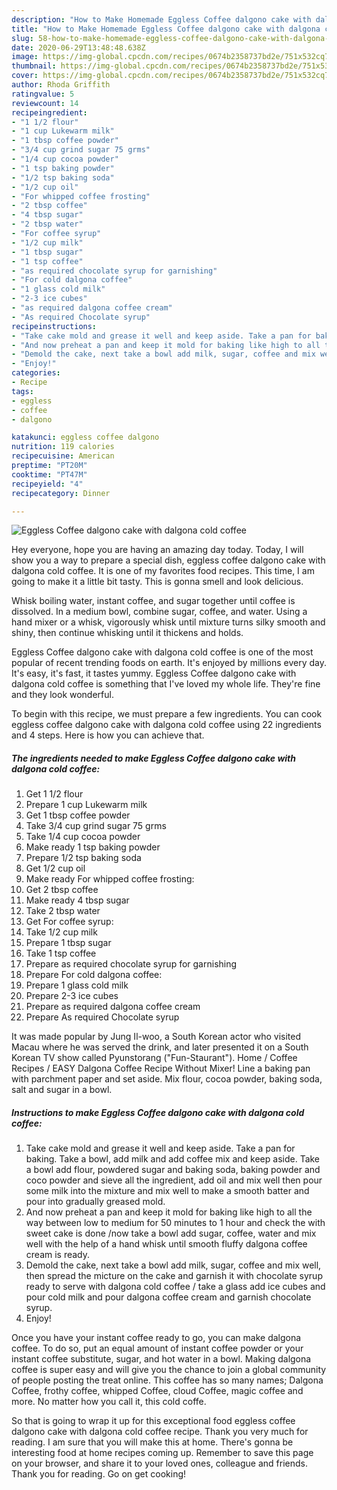 ```yaml
---
description: "How to Make Homemade Eggless Coffee dalgono cake with dalgona cold coffee"
title: "How to Make Homemade Eggless Coffee dalgono cake with dalgona cold coffee"
slug: 58-how-to-make-homemade-eggless-coffee-dalgono-cake-with-dalgona-cold-coffee
date: 2020-06-29T13:48:48.638Z
image: https://img-global.cpcdn.com/recipes/0674b2358737bd2e/751x532cq70/eggless-coffee-dalgono-cake-with-dalgona-cold-coffee-recipe-main-photo.jpg
thumbnail: https://img-global.cpcdn.com/recipes/0674b2358737bd2e/751x532cq70/eggless-coffee-dalgono-cake-with-dalgona-cold-coffee-recipe-main-photo.jpg
cover: https://img-global.cpcdn.com/recipes/0674b2358737bd2e/751x532cq70/eggless-coffee-dalgono-cake-with-dalgona-cold-coffee-recipe-main-photo.jpg
author: Rhoda Griffith
ratingvalue: 5
reviewcount: 14
recipeingredient:
- "1 1/2 flour"
- "1 cup Lukewarm milk"
- "1 tbsp coffee powder"
- "3/4 cup grind sugar 75 grms"
- "1/4 cup cocoa powder"
- "1 tsp baking powder"
- "1/2 tsp baking soda"
- "1/2 cup oil"
- "For whipped coffee frosting"
- "2 tbsp coffee"
- "4 tbsp sugar"
- "2 tbsp water"
- "For coffee syrup"
- "1/2 cup milk"
- "1 tbsp sugar"
- "1 tsp coffee"
- "as required chocolate syrup for garnishing"
- "For cold dalgona coffee"
- "1 glass cold milk"
- "2-3 ice cubes"
- "as required dalgona coffee cream"
- "As required Chocolate syrup"
recipeinstructions:
- "Take cake mold and grease it well and keep aside. Take a pan for baking. Take a bowl, add milk and add coffee mix and keep aside. Take a bowl add flour, powdered sugar and baking soda, baking powder and coco powder and sieve all the ingredient, add oil and mix well then pour some milk into the mixture and mix well to make a smooth batter and pour into gradually greased mold."
- "And now preheat a pan and keep it mold for baking like high to all the way between low to medium for 50 minutes to 1 hour and check the with sweet cake is done /now take a bowl add sugar, coffee, water and mix well with the help of a hand whisk until smooth fluffy dalgona coffee cream is ready."
- "Demold the cake, next take a bowl add milk, sugar, coffee and mix well, then spread the micture on the cake and garnish it with chocolate syrup ready to serve with dalgona cold coffee / take a glass add ice cubes and pour cold milk and pour dalgona coffee cream and garnish chocolate syrup."
- "Enjoy!"
categories:
- Recipe
tags:
- eggless
- coffee
- dalgono

katakunci: eggless coffee dalgono 
nutrition: 119 calories
recipecuisine: American
preptime: "PT20M"
cooktime: "PT47M"
recipeyield: "4"
recipecategory: Dinner

---
```



![Eggless Coffee dalgono cake with dalgona cold coffee](https://img-global.cpcdn.com/recipes/0674b2358737bd2e/751x532cq70/eggless-coffee-dalgono-cake-with-dalgona-cold-coffee-recipe-main-photo.jpg)

Hey everyone, hope you are having an amazing day today. Today, I will show you a way to prepare a special dish, eggless coffee dalgono cake with dalgona cold coffee. It is one of my favorites food recipes. This time, I am going to make it a little bit tasty. This is gonna smell and look delicious.

Whisk boiling water, instant coffee, and sugar together until coffee is dissolved. In a medium bowl, combine sugar, coffee, and water. Using a hand mixer or a whisk, vigorously whisk until mixture turns silky smooth and shiny, then continue whisking until it thickens and holds.

Eggless Coffee dalgono cake with dalgona cold coffee is one of the most popular of recent trending foods on earth. It's enjoyed by millions every day. It's easy, it's fast, it tastes yummy. Eggless Coffee dalgono cake with dalgona cold coffee is something that I've loved my whole life. They're fine and they look wonderful.


To begin with this recipe, we must prepare a few ingredients. You can cook eggless coffee dalgono cake with dalgona cold coffee using 22 ingredients and 4 steps. Here is how you can achieve that.

<!--inarticleads1-->

##### The ingredients needed to make Eggless Coffee dalgono cake with dalgona cold coffee:

1. Get 1 1/2 flour
1. Prepare 1 cup Lukewarm milk
1. Get 1 tbsp coffee powder
1. Take 3/4 cup grind sugar 75 grms
1. Take 1/4 cup cocoa powder
1. Make ready 1 tsp baking powder
1. Prepare 1/2 tsp baking soda
1. Get 1/2 cup oil
1. Make ready For whipped coffee frosting:
1. Get 2 tbsp coffee
1. Make ready 4 tbsp sugar
1. Take 2 tbsp water
1. Get For coffee syrup:
1. Take 1/2 cup milk
1. Prepare 1 tbsp sugar
1. Take 1 tsp coffee
1. Prepare as required chocolate syrup for garnishing
1. Prepare For cold dalgona coffee:
1. Prepare 1 glass cold milk
1. Prepare 2-3 ice cubes
1. Prepare as required dalgona coffee cream
1. Prepare As required Chocolate syrup


It was made popular by Jung Il-woo, a South Korean actor who visited Macau where he was served the drink, and later presented it on a South Korean TV show called Pyunstorang (&#34;Fun-Staurant&#34;). Home / Coffee Recipes / EASY Dalgona Coffee Recipe Without Mixer! Line a baking pan with parchment paper and set aside. Mix flour, cocoa powder, baking soda, salt and sugar in a bowl. 

<!--inarticleads2-->

##### Instructions to make Eggless Coffee dalgono cake with dalgona cold coffee:

1. Take cake mold and grease it well and keep aside. Take a pan for baking. Take a bowl, add milk and add coffee mix and keep aside. Take a bowl add flour, powdered sugar and baking soda, baking powder and coco powder and sieve all the ingredient, add oil and mix well then pour some milk into the mixture and mix well to make a smooth batter and pour into gradually greased mold.
1. And now preheat a pan and keep it mold for baking like high to all the way between low to medium for 50 minutes to 1 hour and check the with sweet cake is done /now take a bowl add sugar, coffee, water and mix well with the help of a hand whisk until smooth fluffy dalgona coffee cream is ready.
1. Demold the cake, next take a bowl add milk, sugar, coffee and mix well, then spread the micture on the cake and garnish it with chocolate syrup ready to serve with dalgona cold coffee / take a glass add ice cubes and pour cold milk and pour dalgona coffee cream and garnish chocolate syrup.
1. Enjoy!


Once you have your instant coffee ready to go, you can make dalgona coffee. To do so, put an equal amount of instant coffee powder or your instant coffee substitute, sugar, and hot water in a bowl. Making dalgona coffee is super easy and will give you the chance to join a global community of people posting the treat online. This coffee has so many names; Dalgona Coffee, frothy coffee, whipped Coffee, cloud Coffee, magic coffee and more. No matter how you call it, this cold coffe. 

So that is going to wrap it up for this exceptional food eggless coffee dalgono cake with dalgona cold coffee recipe. Thank you very much for reading. I am sure that you will make this at home. There's gonna be interesting food at home recipes coming up. Remember to save this page on your browser, and share it to your loved ones, colleague and friends. Thank you for reading. Go on get cooking!
